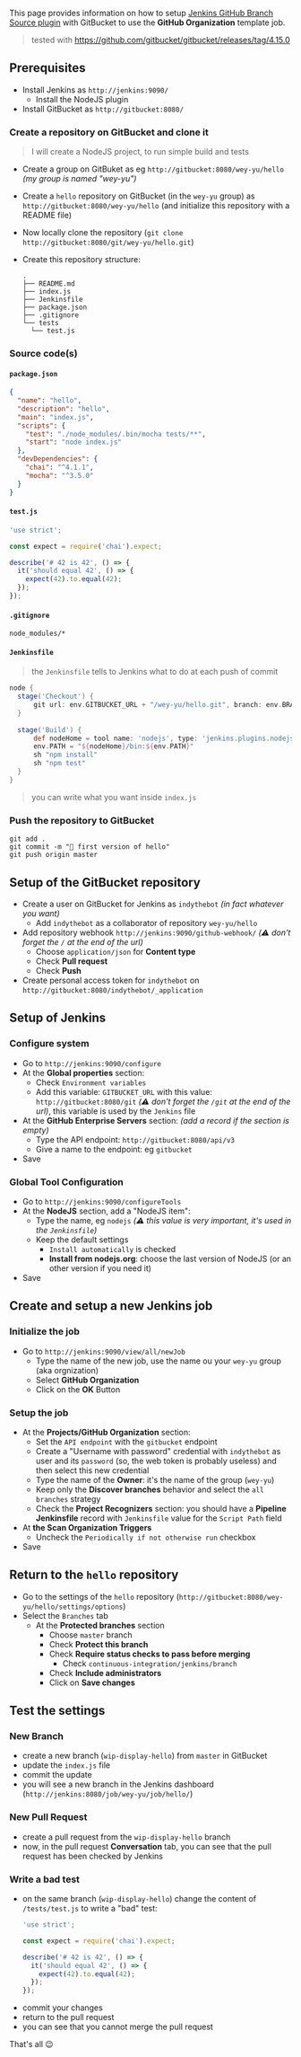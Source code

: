 This page provides information on how to setup [Jenkins GitHub Branch Source plugin](https://wiki.jenkins.io/display/JENKINS/GitHub+Branch+Source+Plugin) with GitBucket to use the **GitHub Organization** template job.

> tested with https://github.com/gitbucket/gitbucket/releases/tag/4.15.0

## Prerequisites

  - Install Jenkins as `http://jenkins:9090/`
    - Install the NodeJS plugin
  - Install GitBucket as `http://gitbucket:8080/`

### Create a repository on GitBucket and clone it

> I will create a NodeJS project, to run simple build and tests

- Create a group on GitBuket as eg `http://gitbucket:8080/wey-yu/hello` *(my group is named "wey-yu")*
- Create a `hello` repository on GitBucket (in the `wey-yu` group) as `http://gitbucket:8080/wey-yu/hello` (and initialize this repository with a README file)
- Now locally clone the repository (`git clone http://gitbucket:8080/git/wey-yu/hello.git`)
- Create this repository structure:

  ```
  .
  ├── README.md
  ├── index.js
  ├── Jenkinsfile
  ├── package.json
  ├── .gitignore
  └── tests
    └── test.js
  ```
### Source code(s)

#### `package.json`

```json
{
  "name": "hello",
  "description": "hello",
  "main": "index.js",
  "scripts": {
    "test": "./node_modules/.bin/mocha tests/**",
    "start": "node index.js"  
  },
  "devDependencies": {
    "chai": "^4.1.1",
    "mocha": "^3.5.0"
  }
}
```

#### `test.js`

```javascript
'use strict';

const expect = require('chai').expect;

describe('# 42 is 42', () => {
  it('should equal 42', () => {
    expect(42).to.equal(42);
  });
});
```

#### `.gitignore`

```
node_modules/*
```

#### `Jenkinsfile`

> the `Jenkinsfile` tells to Jenkins what to do at each push of commit

```groovy
node {
  stage('Checkout') {
      git url: env.GITBUCKET_URL + "/wey-yu/hello.git", branch: env.BRANCH_NAME
  }
 
  stage('Build') {
      def nodeHome = tool name: 'nodejs', type: 'jenkins.plugins.nodejs.tools.NodeJSInstallation'
      env.PATH = "${nodeHome}/bin:${env.PATH}"
      sh "npm install"
      sh "npm test"  
  }
}
```

> you can write what you want inside `index.js`

### Push the repository to GitBucket

```shell
git add .
git commit -m "🚀 first version of hello"
git push origin master
```

## Setup of the GitBucket repository

- Create a user on GitBucket for Jenkins as `indythebot` *(in fact whatever you want)*
  - Add `indythebot` as a collaborator of repository `wey-yu/hello`
- Add repository webhook `http://jenkins:9090/github-webhook/` *(⚠️ don't forget the `/` at the end of the url)*
  - Choose `application/json` for **Content type**
  - Check **Pull request**
  - Check **Push**
- Create personal access token for `indythebot` on `http://gitbucket:8080/indythebot/_application`

## Setup of Jenkins

### Configure system

- Go to `http://jenkins:9090/configure`
- At the **Global properties** section:
  - Check `Environment variables`
  - Add this variable: `GITBUCKET_URL` with this value: `http://gitbucket:8080/git` *(⚠️ don't forget the `/git` at the end of the url)*, this variable is used by the `Jenkins` file
- At the **GitHub Enterprise Servers** section: *(add a record if the section is empty)*
  - Type the API endpoint: `http://gitbucket:8080/api/v3`
  - Give a name to the endpoint: eg `gitbucket`
- Save

### Global Tool Configuration

- Go to `http://jenkins:9090/configureTools`
- At the **NodeJS** section, add a "NodeJS item": 
  - Type the name, eg `nodejs` *(⚠️ this value is very important, it's used in the `Jenkinsfile`)*
  - Keep the default settings
    - `Install automatically` is checked
    - **Install from nodejs.org**: choose the last version of NodeJS (or an other version if you need it)
- Save

## Create and setup a new Jenkins job

### Initialize the job

- Go to `http://jenkins:9090/view/all/newJob`
  - Type the name of the new job, use the name ou your `wey-yu` group (aka orgnization)
  - Select **GitHub Organization**
  - Click on the **OK** Button

### Setup the job

- At the **Projects/GitHub Organization** section:
  - Set the `API endpoint` with the `gitbucket` endpoint
  - Create a "Username with password" credential with `indythebot` as user and its `password` (so, the web token is probably useless) and then select this new credential
  - Type the name of the **Owner**: it's the name of the group (`wey-yu`)
  - Keep only the **Discover branches** behavior and select the `all branches` strategy
  - Check the **Project Recognizers** section: you should have a **Pipeline Jenkinsfile** record with `Jenkinsfile` value for the `Script Path` field
- At **the Scan Organization Triggers**
  - Uncheck the `Periodically if not otherwise run` checkbox
- Save

## Return to the `hello` repository

- Go to the settings of the `hello` repository (`http://gitbucket:8080/wey-yu/hello/settings/options`)
- Select the `Branches` tab
  - At the **Protected branches** section
    - Choose `master` branch
    - Check **Protect this branch**
    - Check **Require status checks to pass before merging**
      - Check `continuous-integration/jenkins/branch` 
    - Check **Include administrators**
    - Click on **Save changes**

## Test the settings

### New Branch

- create a new branch (`wip-display-hello`) from `master` in GitBucket
- update the `index.js` file
- commit the update
- you will see a new branch in the Jenkins dashboard (`http://jenkins:8080/job/wey-yu/job/hello/`)

### New Pull Request

- create a pull request from the `wip-display-hello` branch
- now, in the pull request **Conversation** tab, you can see that the pull request has been checked by Jenkins

### Write a bad test

- on the same branch (`wip-display-hello`) change the content of `/tests/test.js` to write a "bad" test:
  ```javascript
  'use strict';

  const expect = require('chai').expect;

  describe('# 42 is 42', () => {
    it('should equal 42', () => {
      expect(42).to.equal(42);
    });
  });
  ```
- commit your changes
- return to the pull request
- you can see that you cannot merge the pull request

That's all 😉